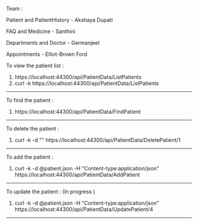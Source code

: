 Team :

Patient and PatientHistory - Akshaya Dupati

FAQ and Medicine - Santhini

Departments and Doctor - Germanjeet

Appointments - Elliot-Brown Ford


To view the patient list : 

1. https://localhost:44300/api/PatientData/ListPatients
2. curl -k https://localhost:44300/api/PatientData/ListPatients


----------------------------------------------------

To find the patient : 

1. https://localhost:44300/api/PatientData/FindPatient

----------------------------------------------------

To delete the patient : 

1. curl -k -d "" https://localhost:44300/api/PatientData/DeletePatient/1

----------------------------------------------------

To add the patient : 

1. curl -k -d @patient.json -H "Content-type:application/json" https://localhost:44300/api/PatientData/AddPatient

----------------------------------------------------

To update the patient : (In progress )

1. curl -k -d @patient.json -H "Content-type:application/json" https://localhost:44300/api/PatientData/UpdatePatient/4

----------------------------------------------------
